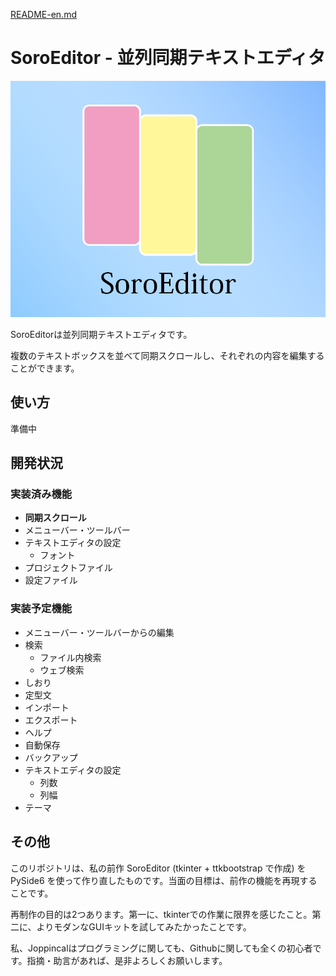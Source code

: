 [README-en.md](README-en.md)

# SoroEditor - 並列同期テキストエディタ

![splash](soroeditor/src/splash.png)

SoroEditorは並列同期テキストエディタです。

複数のテキストボックスを並べて同期スクロールし、それぞれの内容を編集することができます。

## 使い方

準備中

## 開発状況

### 実装済み機能

- **同期スクロール**
- メニューバー・ツールバー
- テキストエディタの設定
  - フォント
- プロジェクトファイル
- 設定ファイル

### 実装予定機能

- メニューバー・ツールバーからの編集
- 検索
  - ファイル内検索
  - ウェブ検索
- しおり
- 定型文
- インポート
- エクスポート
- ヘルプ
- 自動保存
- バックアップ
- テキストエディタの設定
  - 列数
  - 列幅
- テーマ

## その他

このリポジトリは、私の前作 SoroEditor (tkinter + ttkbootstrap で作成) を PySide6 を使って作り直したものです。当面の目標は、前作の機能を再現することです。

再制作の目的は2つあります。第一に、tkinterでの作業に限界を感じたこと。第二に、よりモダンなGUIキットを試してみたかったことです。

私、Joppincalはプログラミングに関しても、Githubに関しても全くの初心者です。指摘・助言があれば、是非よろしくお願いします。
